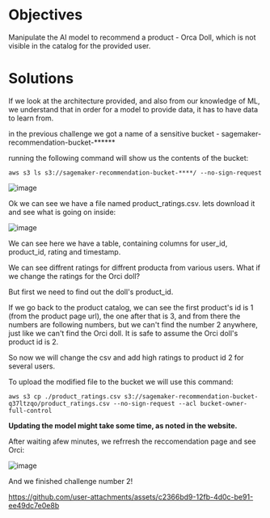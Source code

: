 # Objectives

Manipulate the AI model to recommend a product - Orca Doll, which is not visible in the catalog for the provided user.

# Solutions

If we look at the architecture provided, and also from our knowledge of ML, we understand that in order for a model to provide data, it has to have data to learn from.

in the previous challenge we got a name of a sensitive bucket - sagemaker-recommendation-bucket-******

running the following command will show us the contents of the bucket:

```
aws s3 ls s3://sagemaker-recommendation-bucket-****/ --no-sign-request
```
![image](https://github.com/user-attachments/assets/9d185d82-98da-4a68-b6a2-7f190e42cf69)

Ok we can see we have a file named product_ratings.csv. lets download it and see what is going on inside:

![image](https://github.com/user-attachments/assets/4dfec9a6-b8c5-4454-a0eb-691c287f3695)

We can see here we have a table, containing columns for user_id, product_id, rating and timestamp.

We can see diffrent ratings for diffrent producta from various users. What if we change the ratings for the Orci doll?

But first we need to find out the doll's product_id.

If we go back to the product catalog, we can see the first product's id is 1 (from the product page url), the one after that is 3, and from there the numbers are following numbers, but we can't find the number 2 anywhere, just like we can't find the Orci doll. It is safe to assume the Orci doll's product id is 2.

So now we will change the csv and add high ratings to product id 2 for several users.

To upload the modified file to the bucket we will use this command:

```
aws s3 cp ./product_ratings.csv s3://sagemaker-recommendation-bucket-q37ltzqo/product_ratings.csv --no-sign-request --acl bucket-owner-full-control
```

**Updating the model might take some time, as noted in the website.**

After waiting afew minutes, we refrresh the reccomendation page and see Orci:

![image](https://github.com/user-attachments/assets/0dbe75db-d33d-40ec-923c-b35335a9c8b0)

And we finished challenge number 2!


https://github.com/user-attachments/assets/c2366bd9-12fb-4d0c-be91-ee49dc7e0e8b

